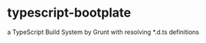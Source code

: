 typescript-bootplate
====================

a TypeScript Build System by Grunt with resolving *.d.ts definitions
